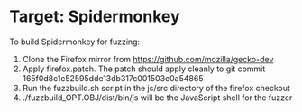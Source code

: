 # Target: Spidermonkey

To build Spidermonkey for fuzzing:

1. Clone the Firefox mirror from https://github.com/mozilla/gecko-dev
2. Apply firefox.patch. The patch should apply cleanly to git commit 165f0d8c1c52595dde13db317c001503e0a54865
3. Run the fuzzbuild.sh script in the js/src directory of the firefox checkout
4. ./fuzzbuild_OPT.OBJ/dist/bin/js will be the JavaScript shell for the fuzzer
